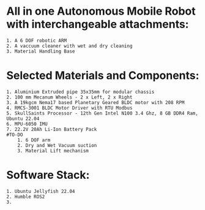 # **All in one Autonomous Mobile Robot with interchangeable attachments:**
    1. A 6 DOF robotic ARM 
    2. A vaccuum cleaner with wet and dry cleaning
    3. Material Handling Base

# **Selected Materials and Components:**
    1. Aluminium Extruded pipe 35x35mm for modular chassis
    2. 100 mm Mecanum Wheels - 2 x Left, 2 x Right
    3. A 19kgcm Nema17 based Planetary Geared BLDC motor with 208 RPM
    4. RMCS-3001 BLDC Motor Driver with RTU Modbus
    5. SkullSaints Processor - 12th Gen Intel N100 3.4 Ghz, 8 GB DDR4 Ram, Ubuntu 22.04
    6. MPU-6050 IMU
    7. 22.2V 20Ah Li-Ion Battery Pack
    #TO-DO
        1. 6 DOF arm
        2. Dry and Wet Vacuum suction
        3. Material Lift mechanism

# **Software Stack:**
    1. Ubuntu Jellyfish 22.04
    2. Humble ROS2
    3. 